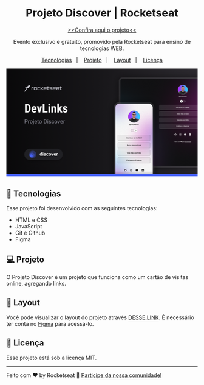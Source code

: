 <h1 align="center"> Projeto Discover | Rocketseat </h1>

<p align="center"><a href="https://lucasfierce.github.io/projeto-discover/"> >>Confira aqui o projeto<< </a></p>

<p align="center">
Evento exclusivo e gratuito, promovido pela Rocketseat para ensino de tecnologias WEB.
</p>

<p align="center">
  <a href="#-tecnologias">Tecnologias</a>&nbsp;&nbsp;&nbsp;|&nbsp;&nbsp;&nbsp;
  <a href="#-projeto">Projeto</a>&nbsp;&nbsp;&nbsp;|&nbsp;&nbsp;&nbsp;
  <a href="#-layout">Layout</a>&nbsp;&nbsp;&nbsp;|&nbsp;&nbsp;&nbsp;
  <a href="#memo-licença">Licença</a>
</p>

<p align="center">
  <img alt="Projeto Discover - Preview" src=".github/preview.png">
</p>

## 🚀 Tecnologias

Esse projeto foi desenvolvido com as seguintes tecnologias:

- HTML e CSS
- JavaScript
- Git e Github
- Figma

## 💻 Projeto

O Projeto Discover é um projeto que funciona como um cartão de visitas online, agregando links.

## 🔖 Layout

Você pode visualizar o layout do projeto através [DESSE LINK](https://www.figma.com/file/ehM5yxL8XVY1DrsjZx3snK/DevLinks-%E2%80%A2-Projeto-Discover-(Community)?node-id=10%3A620&mode=dev/duplicate). É necessário ter conta no [Figma](https://figma.com) para acessá-lo.

## :memo: Licença

Esse projeto está sob a licença MIT.

---

Feito com ♥ by Rocketseat :wave: [Participe da nossa comunidade!](https://discord.gg/rocketseat)

